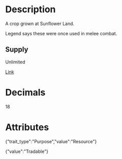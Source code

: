 # Description

A crop grown at Sunflower Land.

Legend says these were once used in melee combat.

## Supply

Unlimited

[Link](https://docs.sunflower-land.com/player-guides/crop-farming)

# Decimals

18

# Attributes

{"trait_type":"Purpose","value":"Resource"}

{"value":"Tradable"}

